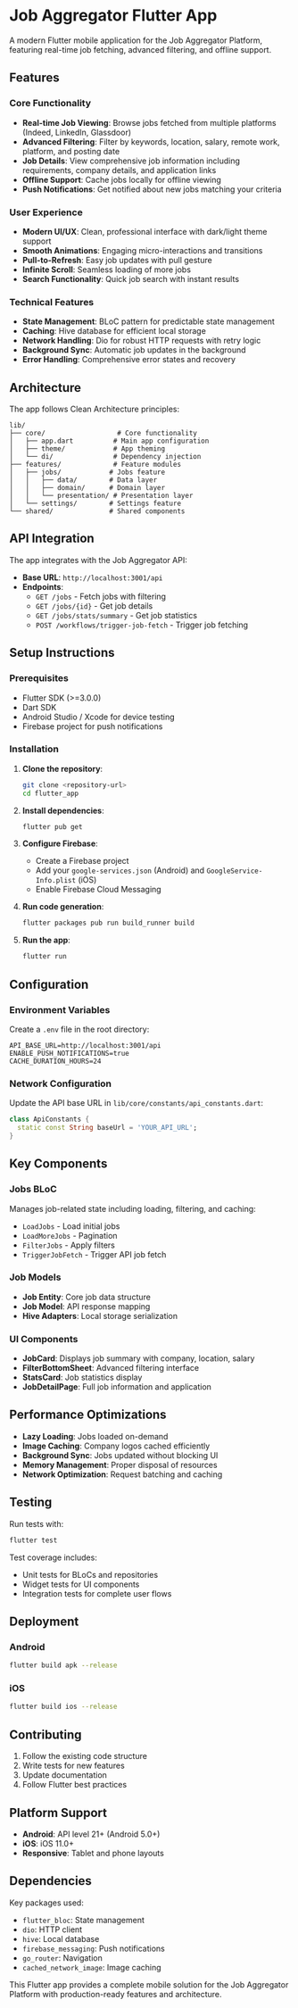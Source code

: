 # Job Aggregator Flutter App

A modern Flutter mobile application for the Job Aggregator Platform, featuring real-time job fetching, advanced filtering, and offline support.

## Features

### Core Functionality
- **Real-time Job Viewing**: Browse jobs fetched from multiple platforms (Indeed, LinkedIn, Glassdoor)
- **Advanced Filtering**: Filter by keywords, location, salary, remote work, platform, and posting date
- **Job Details**: View comprehensive job information including requirements, company details, and application links
- **Offline Support**: Cache jobs locally for offline viewing
- **Push Notifications**: Get notified about new jobs matching your criteria

### User Experience
- **Modern UI/UX**: Clean, professional interface with dark/light theme support
- **Smooth Animations**: Engaging micro-interactions and transitions
- **Pull-to-Refresh**: Easy job updates with pull gesture
- **Infinite Scroll**: Seamless loading of more jobs
- **Search Functionality**: Quick job search with instant results

### Technical Features
- **State Management**: BLoC pattern for predictable state management
- **Caching**: Hive database for efficient local storage
- **Network Handling**: Dio for robust HTTP requests with retry logic
- **Background Sync**: Automatic job updates in the background
- **Error Handling**: Comprehensive error states and recovery

## Architecture

The app follows Clean Architecture principles:

```
lib/
├── core/                  # Core functionality
│   ├── app.dart          # Main app configuration
│   ├── theme/            # App theming
│   └── di/               # Dependency injection
├── features/             # Feature modules
│   ├── jobs/            # Jobs feature
│   │   ├── data/        # Data layer
│   │   ├── domain/      # Domain layer
│   │   └── presentation/ # Presentation layer
│   └── settings/        # Settings feature
└── shared/              # Shared components
```

## API Integration

The app integrates with the Job Aggregator API:

- **Base URL**: `http://localhost:3001/api`
- **Endpoints**:
  - `GET /jobs` - Fetch jobs with filtering
  - `GET /jobs/{id}` - Get job details
  - `GET /jobs/stats/summary` - Get job statistics
  - `POST /workflows/trigger-job-fetch` - Trigger job fetching

## Setup Instructions

### Prerequisites
- Flutter SDK (>=3.0.0)
- Dart SDK
- Android Studio / Xcode for device testing
- Firebase project for push notifications

### Installation

1. **Clone the repository**:
   ```bash
   git clone <repository-url>
   cd flutter_app
   ```

2. **Install dependencies**:
   ```bash
   flutter pub get
   ```

3. **Configure Firebase**:
   - Create a Firebase project
   - Add your `google-services.json` (Android) and `GoogleService-Info.plist` (iOS)
   - Enable Firebase Cloud Messaging

4. **Run code generation**:
   ```bash
   flutter packages pub run build_runner build
   ```

5. **Run the app**:
   ```bash
   flutter run
   ```

## Configuration

### Environment Variables
Create a `.env` file in the root directory:

```env
API_BASE_URL=http://localhost:3001/api
ENABLE_PUSH_NOTIFICATIONS=true
CACHE_DURATION_HOURS=24
```

### Network Configuration
Update the API base URL in `lib/core/constants/api_constants.dart`:

```dart
class ApiConstants {
  static const String baseUrl = 'YOUR_API_URL';
}
```

## Key Components

### Jobs BLoC
Manages job-related state including loading, filtering, and caching:
- `LoadJobs` - Load initial jobs
- `LoadMoreJobs` - Pagination
- `FilterJobs` - Apply filters
- `TriggerJobFetch` - Trigger API job fetch

### Job Models
- **Job Entity**: Core job data structure
- **Job Model**: API response mapping
- **Hive Adapters**: Local storage serialization

### UI Components
- **JobCard**: Displays job summary with company, location, salary
- **FilterBottomSheet**: Advanced filtering interface
- **StatsCard**: Job statistics display
- **JobDetailPage**: Full job information and application

## Performance Optimizations

- **Lazy Loading**: Jobs loaded on-demand
- **Image Caching**: Company logos cached efficiently
- **Background Sync**: Jobs updated without blocking UI
- **Memory Management**: Proper disposal of resources
- **Network Optimization**: Request batching and caching

## Testing

Run tests with:
```bash
flutter test
```

Test coverage includes:
- Unit tests for BLoCs and repositories
- Widget tests for UI components
- Integration tests for complete user flows

## Deployment

### Android
```bash
flutter build apk --release
```

### iOS
```bash
flutter build ios --release
```

## Contributing

1. Follow the existing code structure
2. Write tests for new features
3. Update documentation
4. Follow Flutter best practices

## Platform Support

- **Android**: API level 21+ (Android 5.0+)
- **iOS**: iOS 11.0+
- **Responsive**: Tablet and phone layouts

## Dependencies

Key packages used:
- `flutter_bloc`: State management
- `dio`: HTTP client
- `hive`: Local database
- `firebase_messaging`: Push notifications
- `go_router`: Navigation
- `cached_network_image`: Image caching

This Flutter app provides a complete mobile solution for the Job Aggregator Platform with production-ready features and architecture.